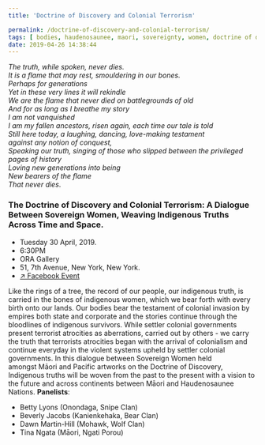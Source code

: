 ```yaml
---
title: 'Doctrine of Discovery and Colonial Terrorism'

permalink: /doctrine-of-discovery-and-colonial-terrorism/
tags: [	bodies, haudenosaunee, maori, sovereignty, women, doctrine of discovery, un]
date: 2019-04-26 14:38:44
---
```

_The truth, while spoken, never dies._   
_It is a flame that may rest, smouldering in our bones._   
_Perhaps for generations_  
_Yet in these very lines it will rekindle_  
_We are the flame that never died on battlegrounds of old_  
_And for as long as I breathe my story_  
_I am not vanquished_  
_I am my fallen ancestors, risen again, each time our tale is told_  
_Still here today, a laughing, dancing, love-making testament_  
_against any notion of conquest,_  
_Speaking our truth, singing of those who slipped between the privileged pages of history_  
_Loving new generations into being_  
_New bearers of the flame_  
_That never dies_.

### The Doctrine of Discovery and Colonial Terrorism: A Dialogue Between Sovereign Women, Weaving Indigenous Truths Across Time and Space.

*   Tuesday 30 April, 2019.
*   6:30PM
*   ORA Gallery
*   51, 7th Avenue, New York, New York.
*   [↗︎ Facebook Event](https://www.facebook.com/events/619863358419141/)

Like the rings of a tree, the record of our people, our indigenous truth, is carried in the bones of indigenous women, which we bear forth with every birth onto our lands. Our bodies bear the testament of colonial invasion by empires both state and corporate and the stories continue through the bloodlines of indigenous survivors. While settler colonial governments present terrorist atrocities as aberrations, carried out by others - we carry the truth that terrorists atrocities began with the arrival of colonialism and continue everyday in the violent systems upheld by settler colonial governments. In this dialogue between Sovereign Women held amongst Māori and Pacific artworks on the Doctrine of Discovery, Indigenous truths will be woven from the past to the present with a vision to the future and across continents between Māori and Haudenosaunee Nations. **Panelists**:

*   Betty Lyons (Onondaga, Snipe Clan)
*   Beverly Jacobs (Kanienkehaka, Bear Clan)
*   Dawn Martin-Hill (Mohawk, Wolf Clan)
*   Tina Ngata (Māori, Ngati Porou)

